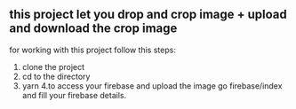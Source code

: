 ## this project let you drop and crop image + upload and download the crop image

for working with this project follow this steps:

1. clone the project
2. cd to the directory 
3. yarn 
4.to access your firebase and upload the image go firebase/index and fill your firebase details.



